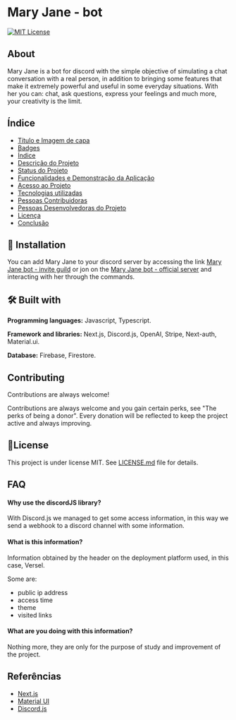 

# Mary Jane - bot
[![MIT License](https://img.shields.io/badge/License-MIT-green.svg)](https://choosealicense.com/licenses/mit/)


## About
Mary Jane is a bot for discord with the simple objective of simulating a chat conversation with a real person, in addition to bringing some features that make it extremely powerful and useful in some everyday situations.
With her you can: chat, ask questions, express your feelings and much more, your creativity is the limit.

## Índice 

* [Título e Imagem de capa](#Título-e-Imagem-de-capa)
* [Badges](#badges)
* [Índice](#índice)
* [Descrição do Projeto](#descrição-do-projeto)
* [Status do Projeto](#status-do-Projeto)
* [Funcionalidades e Demonstração da Aplicação](#funcionalidades-e-demonstração-da-aplicação)
* [Acesso ao Projeto](#acesso-ao-projeto)
* [Tecnologias utilizadas](#tecnologias-utilizadas)
* [Pessoas Contribuidoras](#pessoas-contribuidoras)
* [Pessoas Desenvolvedoras do Projeto](#pessoas-desenvolvedoras)
* [Licença](#licença)
* [Conclusão](#conclusão)


## 💾 Installation

You can add Mary Jane to your discord server by accessing the link [Mary Jane bot - invite guild](https://my-link-tree-moondusk1996.vercel.app/) or jon on the [Mary Jane bot - official server](https://discord.com/invite/AGfxJKmbKf) and interacting with her through the commands.
    
## 🛠️ Built with

**Programming languages:** Javascript, Typescript.

**Framework and libraries:** Next.js, Discord.js, OpenAI, Stripe, Next-auth, Material.ui.

**Database:** Firebase, Firestore.


## Contributing

Contributions are always welcome!

Contributions are always welcome and you gain certain perks, see "The perks of being a donor". Every donation will be reflected to keep the project active and always improving.


## 📄License
This project is under license MIT. See [LICENSE.md](https://choosealicense.com/licenses/mit/) file for details.



## FAQ

#### Why use the discordJS library?

With Discord.js we managed to get some access information, in this way we send a webhook to a discord channel with some information.

#### What is this information?

Information obtained by the header on the deployment platform used, in this case, Versel.

Some are:
- public ip address
- access time
- theme
- visited links

#### What are you doing with this information?

Nothing more, they are only for the purpose of study and improvement of the project.


## Referências
 - [Next.js]( https://nextjs.org/)
 - [Material UI](https://mui.com/)
 - [Discord.js](https://discord.js.org/)